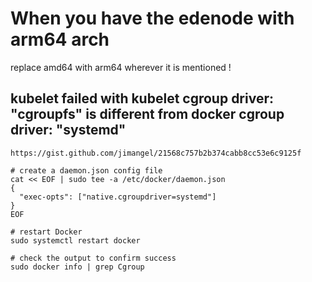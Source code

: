 # When you have the edenode with arm64 arch
replace amd64 with arm64 wherever it is mentioned !

## kubelet failed with kubelet cgroup driver: "cgroupfs" is different from docker cgroup driver: "systemd"
```
https://gist.github.com/jimangel/21568c757b2b374cabb8cc53e6c9125f
```
```
# create a daemon.json config file
cat << EOF | sudo tee -a /etc/docker/daemon.json
{
  "exec-opts": ["native.cgroupdriver=systemd"]
}
EOF

# restart Docker
sudo systemctl restart docker

# check the output to confirm success
sudo docker info | grep Cgroup
```

